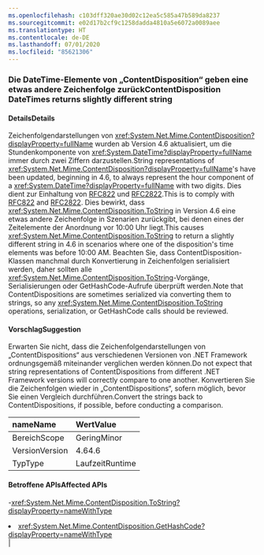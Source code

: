 ```yaml
---
ms.openlocfilehash: c103dff320ae30d02c12ea5c585a47b589da8237
ms.sourcegitcommit: e02d17b2cf9c1258dadda4810a5e6072a0089aee
ms.translationtype: HT
ms.contentlocale: de-DE
ms.lasthandoff: 07/01/2020
ms.locfileid: "85621306"
---
```

### <a name="contentdisposition-datetimes-returns-slightly-different-string"></a><span data-ttu-id="0e611-101">Die DateTime-Elemente von „ContentDisposition“ geben eine etwas andere Zeichenfolge zurück</span><span class="sxs-lookup"><span data-stu-id="0e611-101">ContentDisposition DateTimes returns slightly different string</span></span>

#### <a name="details"></a><span data-ttu-id="0e611-102">Details</span><span class="sxs-lookup"><span data-stu-id="0e611-102">Details</span></span>

<span data-ttu-id="0e611-103">Zeichenfolgendarstellungen von <xref:System.Net.Mime.ContentDisposition?displayProperty=fullName> wurden ab Version 4.6 aktualisiert, um die Stundenkomponente von <xref:System.DateTime?displayProperty=fullName> immer durch zwei Ziffern darzustellen.</span><span class="sxs-lookup"><span data-stu-id="0e611-103">String representations of <xref:System.Net.Mime.ContentDisposition?displayProperty=fullName>'s have been updated, beginning in 4.6, to always represent the hour component of a <xref:System.DateTime?displayProperty=fullName> with two digits.</span></span> <span data-ttu-id="0e611-104">Dies dient zur Einhaltung von [RFC822](https://www.ietf.org/rfc/rfc0822.txt) und [RFC2822](https://www.ietf.org/rfc/rfc2822.txt).</span><span class="sxs-lookup"><span data-stu-id="0e611-104">This is to comply with [RFC822](https://www.ietf.org/rfc/rfc0822.txt) and [RFC2822](https://www.ietf.org/rfc/rfc2822.txt).</span></span> <span data-ttu-id="0e611-105">Dies bewirkt, dass <xref:System.Net.Mime.ContentDisposition.ToString> in Version 4.6 eine etwas andere Zeichenfolge in Szenarien zurückgibt, bei denen eines der Zeitelemente der Anordnung vor 10:00 Uhr liegt.</span><span class="sxs-lookup"><span data-stu-id="0e611-105">This causes <xref:System.Net.Mime.ContentDisposition.ToString> to return a slightly different string in 4.6 in scenarios where one of the disposition's time elements was before 10:00 AM.</span></span> <span data-ttu-id="0e611-106">Beachten Sie, dass ContentDisposition-Klassen manchmal durch Konvertierung in Zeichenfolgen serialisiert werden, daher sollten alle <xref:System.Net.Mime.ContentDisposition.ToString>-Vorgänge, Serialisierungen oder GetHashCode-Aufrufe überprüft werden.</span><span class="sxs-lookup"><span data-stu-id="0e611-106">Note that ContentDispositions are sometimes serialized via converting them to strings, so any <xref:System.Net.Mime.ContentDisposition.ToString> operations, serialization, or GetHashCode calls should be reviewed.</span></span>

#### <a name="suggestion"></a><span data-ttu-id="0e611-107">Vorschlag</span><span class="sxs-lookup"><span data-stu-id="0e611-107">Suggestion</span></span>

<span data-ttu-id="0e611-108">Erwarten Sie nicht, dass die Zeichenfolgendarstellungen von „ContentDispositions“ aus verschiedenen Versionen von .NET Framework ordnungsgemäß miteinander verglichen werden können.</span><span class="sxs-lookup"><span data-stu-id="0e611-108">Do not expect that string representations of ContentDispositions from different .NET Framework versions will correctly compare to one another.</span></span> <span data-ttu-id="0e611-109">Konvertieren Sie die Zeichenfolgen wieder in „ContentDispositions“, sofern möglich, bevor Sie einen Vergleich durchführen.</span><span class="sxs-lookup"><span data-stu-id="0e611-109">Convert the strings back to ContentDispositions, if possible, before conducting a comparison.</span></span>

| <span data-ttu-id="0e611-110">name</span><span class="sxs-lookup"><span data-stu-id="0e611-110">Name</span></span>    | <span data-ttu-id="0e611-111">Wert</span><span class="sxs-lookup"><span data-stu-id="0e611-111">Value</span></span>       |
|:--------|:------------|
| <span data-ttu-id="0e611-112">Bereich</span><span class="sxs-lookup"><span data-stu-id="0e611-112">Scope</span></span>   |<span data-ttu-id="0e611-113">Gering</span><span class="sxs-lookup"><span data-stu-id="0e611-113">Minor</span></span>|
|<span data-ttu-id="0e611-114">Version</span><span class="sxs-lookup"><span data-stu-id="0e611-114">Version</span></span>|<span data-ttu-id="0e611-115">4.6</span><span class="sxs-lookup"><span data-stu-id="0e611-115">4.6</span></span>|
|<span data-ttu-id="0e611-116">Typ</span><span class="sxs-lookup"><span data-stu-id="0e611-116">Type</span></span>|<span data-ttu-id="0e611-117">Laufzeit</span><span class="sxs-lookup"><span data-stu-id="0e611-117">Runtime</span></span>

#### <a name="affected-apis"></a><span data-ttu-id="0e611-118">Betroffene APIs</span><span class="sxs-lookup"><span data-stu-id="0e611-118">Affected APIs</span></span>

-<xref:System.Net.Mime.ContentDisposition.ToString?displayProperty=nameWithType></li><li><xref:System.Net.Mime.ContentDisposition.GetHashCode?displayProperty=nameWithType></li></ul>|
